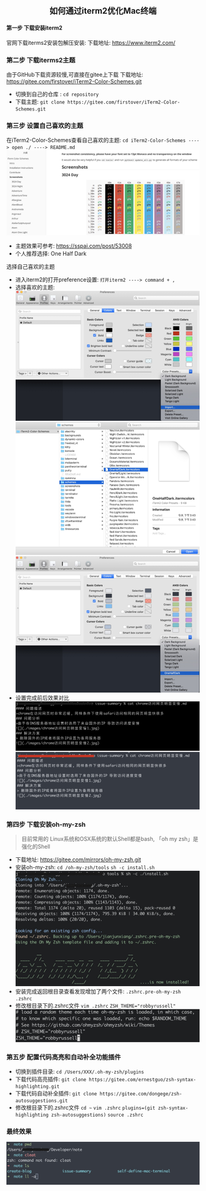 ## <center>如何通过iterm2优化Mac终端</center>

#### 第一步 下载安装iterm2
官网下载iterms2安装包解压安装:  下载地址: https://www.iterm2.com/

### 第二步 下载iterms2主题
由于GitHub下载资源较慢,可直接在gitee上下载  下载地址: https://gitee.com/firstover/iTerm2-Color-Schemes.git
- 切换到自己的仓库 : `cd repository`
- 下载主题: `git clone https://gitee.com/firstover/iTerm2-Color-Schemes.git`

### 第三步 设置自己喜欢的主题
在iTerm2-Color-Schemes查看自己喜欢的主题: 
`cd iTerm2-Color-Schemes ----> open ./ ----> README.md`
![](./images/01.jpg)
- 主题效果可参考: https://sspai.com/post/53008  
- 个人推荐选择: One Half Dark 

选择自己喜欢的主题
- 进入iterm2的打开preference设置: `打开iterm2 ----> command + ,`
- 选择喜欢的主题: 
![](./images/02.jpg)
![](./images/03.jpg)
![](./images/04.jpg)
- 设置完成前后效果对比
![](./images/06.jpg)
![](./images/05.jpg)

### 第四步 下载安装oh-my-zsh
> 目前常用的 Linux系统和OSX系统的默认Shell都是bash, 「oh my zsh」是强化的Shell  
- 下载地址: https://gitee.com/mirrors/oh-my-zsh.git
- 安装oh-my-zsh: 
`cd /oh-my-zsh/tools`
`sh -c install.sh`
![](./images/07.jpg)
- 安装完成返回根目录查看发现增加了两个文件: `.zshrc.pre-oh-my-zsh   .zshrc`
- 修改根目录下的.zshrc文件
`vim .zshrc`
`ZSH_THEME="robbyrussell"`
![](./images/08.jpg)

### 第五步 配置代码高亮和自动补全功能插件
- 切换到插件目录: `cd /Users/XXX/.oh-my-zsh/plugins`
- 下载代码高亮插件: `git clone https://gitee.com/ernestguo/zsh-syntax-highlighting.git`
- 下载代码自动补全插件: `git clone https://gitee.com/dongege/zsh-autosuggestions.git`
- 修改根目录下的.zshrc文件
`cd ~`
`vim .zshrc`
`plugins=(git zsh-syntax-highlighting zsh-autosuggestions)`
`source .zshrc`
### 最终效果
![](./images/09.jpg)
